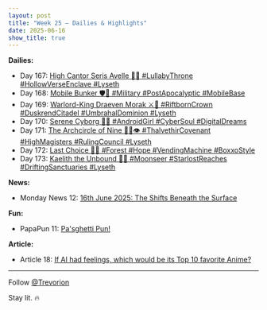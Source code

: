 ```yaml
---
layout: post
title: "Week 25 – Dailies & Highlights"
date: 2025-06-16
show_title: true
---
```


**Dailies:**  
- Day 167: [High Cantor Seris Avelle 🎼✨ #LullabyThrone #HollowVerseEnclave #Lyseth](https://x.com/Trevorion/status/1934649457569648700)
- Day 168: [Mobile Bunker 🛡️🚛 #Military #PostApocalyptic #MobileBase](https://x.com/Trevorion/status/1935034094410170523)
- Day 169: [Warlord-King Draeven Morak ⚔️👑 #RiftbornCrown #DuskrendCitadel #UmbrahalDominion #Lyseth](https://x.com/Trevorion/status/1935446903585653147)
- Day 170: [Serene Cyborg 🤖💭 #AndroidGirl #CyberSoul #DigitalDreams](https://x.com/Trevorion/status/1935583019475071166)
- Day 171: [The Archcircle of Nine 🧙‍♀️👁️ #ThalvethirCovenant #HighMagisters #RulingCouncil #Lyseth](https://x.com/Trevorion/status/1935986969953419749)
- Day 172: [Last Choice 🥫✨ #Forest #Hope #VendingMachine #BoxxoStyle](https://x.com/Trevorion/status/1936407332339974494)
- Day 173: [Kaelith the Unbound 🌌📿 #Moonseer #StarlostReaches #DriftingSanctuaries #Lyseth](https://x.com/Trevorion/status/1936707440478728503)

**News:**  
- Monday News 12: [16th June 2025: The Shifts Beneath the Surface](https://x.com/Trevorion/status/1934547019760124293)

**Fun:**  
- PapaPun 11: [Pa'sghetti Pun!](https://x.com/Trevorion/status/1934645583408423008)

**Article:**  
- Article 18: [If AI had feelings, which would be its Top 10 favorite Anime?](https://x.com/Trevorion/status/1935963245392629896)

---
Follow [@Trevorion](https://x.com/Trevorion)

Stay lit. 🔥
